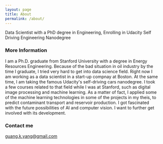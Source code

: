 ```yaml
---
layout: page
title: About
permalink: /about/
---
```


Data Scientist with a PhD degree in Engineering, Enrolling in Udacity Self Driving Engineering Nanodegree

### More Information

I am a Ph.D. graduate from Stanford University with a degree in Energy Resources Engineering. Because of the bad situation in oil industry by the time I graduate, I tried very hard to get into data science field. Right now I am working as a data scientist in a start-up compnay at Boston. At the same time, I am taking the famous Udacity's self-driving cars nanodegree. I took a few courses related to that field while I was at Stanford, such as digital image processing and machine learning. As a matter of fact, I applied some of the machine learning technologies in some of the projects in my theis, to predict contaminant transport and reservoir production. I got fascinated with the future possibilities of AI and computer vision. I want to further get involved with its development. 

### Contact me

[guang.k.yang@gmail.com](mailto:guang.k.yang@gmail.com)